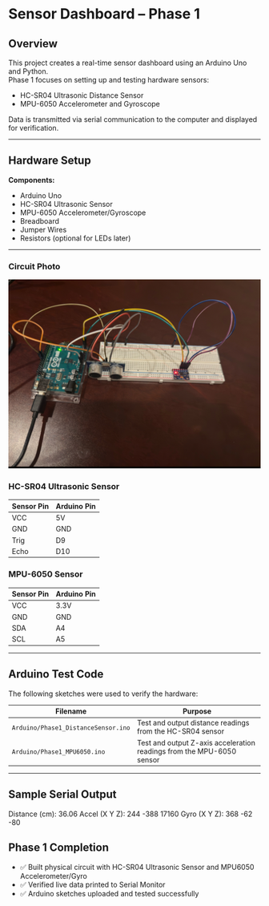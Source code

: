# Sensor Dashboard – Phase 1

## Overview
This project creates a real-time sensor dashboard using an Arduino Uno and Python.  
Phase 1 focuses on setting up and testing hardware sensors:
- HC-SR04 Ultrasonic Distance Sensor
- MPU-6050 Accelerometer and Gyroscope

Data is transmitted via serial communication to the computer and displayed for verification.

---

## Hardware Setup

**Components:**
- Arduino Uno
- HC-SR04 Ultrasonic Sensor
- MPU-6050 Accelerometer/Gyroscope
- Breadboard
- Jumper Wires
- Resistors (optional for LEDs later)

---

### Circuit Photo
![Circuit Phase 1](circuit_phase1.jpg.jpg)

### HC-SR04 Ultrasonic Sensor
| Sensor Pin | Arduino Pin |
|------------|-------------|
| VCC        | 5V          |
| GND        | GND         |
| Trig       | D9          |
| Echo       | D10         |

### MPU-6050 Sensor
| Sensor Pin | Arduino Pin |
|------------|-------------|
| VCC        | 3.3V        |
| GND        | GND         |
| SDA        | A4          |
| SCL        | A5          |

---

## Arduino Test Code

The following sketches were used to verify the hardware:

| Filename | Purpose |
|----------|---------|
| `Arduino/Phase1_DistanceSensor.ino` | Test and output distance readings from the HC-SR04 sensor |
| `Arduino/Phase1_MPU6050.ino` | Test and output Z-axis acceleration readings from the MPU-6050 sensor |

---

## Sample Serial Output
Distance (cm): 36.06
Accel (X Y Z): 244 -388 17160
Gyro (X Y Z):  368 -62 -80

## Phase 1 Completion

- ✅ Built physical circuit with HC-SR04 Ultrasonic Sensor and MPU6050 Accelerometer/Gyro
- ✅ Verified live data printed to Serial Monitor
- ✅ Arduino sketches uploaded and tested successfully


